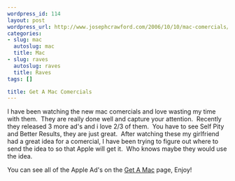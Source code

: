 ```yaml
--- 
wordpress_id: 114
layout: post
wordpress_url: http://www.josephcrawford.com/2006/10/10/mac-comercials/
categories: 
- slug: mac
  autoslug: mac
  title: Mac
- slug: raves
  autoslug: raves
  title: Raves
tags: []

title: Get A Mac Comercials
---
```


I have been watching the new mac comercials and love wasting my time with them.  They are really done well and capture your attention.  Recently they released 3 more ad's and i love 2/3 of them.  You have to see Self Pity and Better Results, they are just great.  After watching these my girlfriend had a great idea for a comercial, I have been trying to figure out where to send the idea to so that Apple will get it.  Who knows maybe they would use the idea.

You can see all of the Apple Ad's on the [Get A Mac](http://www.apple.com/getamac/ads/ "Apple Ad's") page, Enjoy!
